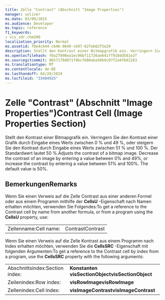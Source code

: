 ```yaml
---
title: Zelle "Contrast" (Abschnitt "Image Properties")
manager: soliver
ms.date: 03/09/2015
ms.audience: Developer
ms.topic: reference
f1_keywords:
- vis_sdr.chm200
localization_priority: Normal
ms.assetid: f0e4c644-c646-9649-c697-82feb02f5e29
description: Stellt den Kontrast einer Bitmapgrafik ein. Verringern Sie den Kontrast einer Grafik durch Eingabe eines Werts zwischen 0 % und 49 %, oder steigern Sie den Kontrast durch Eingabe eines Werts zwischen 51 % und 100 %. Der Standardwert lautet 50 %.
ms.openlocfilehash: f0a27090ea1ec96bf11726ae641ff918dd581e2f
ms.sourcegitcommit: 8657170d071f9bcf680aba50b9c07f2a4fb82283
ms.translationtype: MT
ms.contentlocale: de-DE
ms.lasthandoff: 04/28/2019
ms.locfileid: "33404925"
---
```

# <a name="contrast-cell-image-properties-section"></a><span data-ttu-id="b32ce-105">Zelle "Contrast" (Abschnitt "Image Properties")</span><span class="sxs-lookup"><span data-stu-id="b32ce-105">Contrast Cell (Image Properties Section)</span></span>

<span data-ttu-id="b32ce-p102">Stellt den Kontrast einer Bitmapgrafik ein. Verringern Sie den Kontrast einer Grafik durch Eingabe eines Werts zwischen 0 % und 49 %, oder steigern Sie den Kontrast durch Eingabe eines Werts zwischen 51 % und 100 %. Der Standardwert lautet 50 %.</span><span class="sxs-lookup"><span data-stu-id="b32ce-p102">Adjusts the contrast of a bitmap image. Decrease the contrast of an image by entering a value between 0% and 49%, or increase the contrast by entering a value between 51% and 100%. The default value is 50%.</span></span>
  
## <a name="remarks"></a><span data-ttu-id="b32ce-109">Bemerkungen</span><span class="sxs-lookup"><span data-stu-id="b32ce-109">Remarks</span></span>

<span data-ttu-id="b32ce-110">Wenn Sie einen Verweis auf die Zelle Contrast aus einer anderen Formel oder aus einem Programm mithilfe der **CellsU** -Eigenschaft nach Namen erhalten möchten, verwenden Sie Folgendes:</span><span class="sxs-lookup"><span data-stu-id="b32ce-110">To get a reference to the Contrast cell by name from another formula, or from a program using the **CellsU** property, use:</span></span> 
  
|||
|:-----|:-----|
| <span data-ttu-id="b32ce-111">Zellenname:</span><span class="sxs-lookup"><span data-stu-id="b32ce-111">Cell name:</span></span>  <br/> | <span data-ttu-id="b32ce-112">Contrast</span><span class="sxs-lookup"><span data-stu-id="b32ce-112">Contrast</span></span>  <br/> |
   
<span data-ttu-id="b32ce-113">Wenn Sie einen Verweis auf die Zelle Kontrast aus einem Programm nach Index erhalten möchten, verwenden Sie die **CellsSRC** -Eigenschaft mit folgenden Argumenten:</span><span class="sxs-lookup"><span data-stu-id="b32ce-113">To get a reference to the Contrast cell by index from a program, use the **CellsSRC** property with the following arguments:</span></span> 
  
|||
|:-----|:-----|
| <span data-ttu-id="b32ce-114">Abschnittsindex:</span><span class="sxs-lookup"><span data-stu-id="b32ce-114">Section index:</span></span>  <br/> |<span data-ttu-id="b32ce-115">**Konstanten visSectionObject**</span><span class="sxs-lookup"><span data-stu-id="b32ce-115">**visSectionObject**</span></span> <br/> |
| <span data-ttu-id="b32ce-116">Zeilenindex:</span><span class="sxs-lookup"><span data-stu-id="b32ce-116">Row index:</span></span>  <br/> |<span data-ttu-id="b32ce-117">**visRowImage**</span><span class="sxs-lookup"><span data-stu-id="b32ce-117">**visRowImage**</span></span> <br/> |
| <span data-ttu-id="b32ce-118">Zellenindex:</span><span class="sxs-lookup"><span data-stu-id="b32ce-118">Cell index:</span></span>  <br/> |<span data-ttu-id="b32ce-119">**visImageContrast**</span><span class="sxs-lookup"><span data-stu-id="b32ce-119">**visImageContrast**</span></span> <br/> |
   

